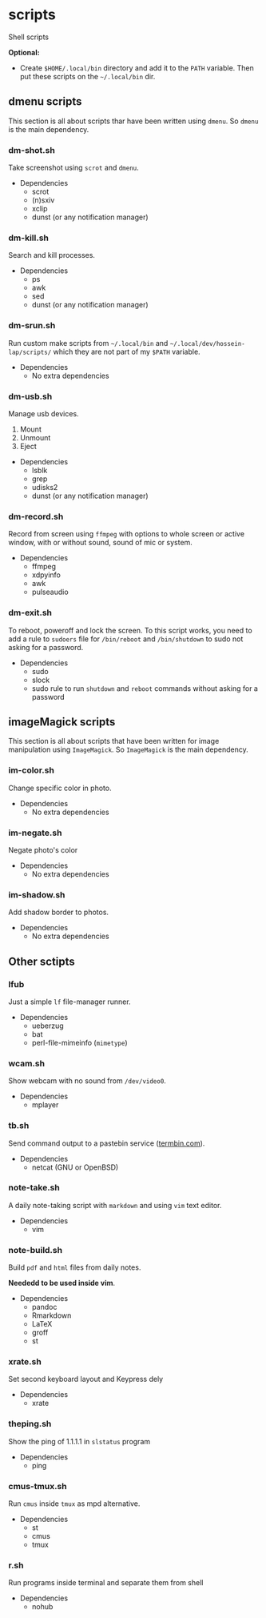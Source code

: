 # scripts

Shell scripts

**Optional:**

- Create `$HOME/.local/bin` directory and add it to the `PATH` variable.
Then put these scripts on the `~/.local/bin` dir.

## dmenu scripts

This section is all about scripts thar have been written using `dmenu`.
So `dmenu` is the main dependency.

### dm-shot.sh

Take screenshot using `scrot` and `dmenu`.

- Dependencies
	- scrot
	- (n)sxiv
	- xclip
	- dunst (or any notification manager)

### dm-kill.sh

Search and kill processes.

- Dependencies
	- ps
	- awk
	- sed
	- dunst (or any notification manager)

### dm-srun.sh

Run custom make scripts from `~/.local/bin` and
`~/.local/dev/hossein-lap/scripts/` which they are not
part of my `$PATH` variable.

- Dependencies
	- No extra dependencies

### dm-usb.sh

Manage usb devices.

1. Mount
1. Unmount
1. Eject

- Dependencies
	- lsblk
	- grep
	- udisks2
	- dunst (or any notification manager)

### dm-record.sh

Record from screen using `ffmpeg`
with options to whole screen or active window,
with or without sound, sound of mic or system.

- Dependencies
	- ffmpeg
	- xdpyinfo
	- awk
	- pulseaudio

### dm-exit.sh

To reboot, poweroff and lock the screen.
To this script works, you need to add a rule
to `sudoers` file for `/bin/reboot` and `/bin/shutdown`
to sudo not asking for a password.

- Dependencies
	- sudo
	- slock
	- sudo rule to run `shutdown` and `reboot` commands without asking for a password

## imageMagick scripts

This section is all about scripts that have been written for
image manipulation using `ImageMagick`. So `ImageMagick` is the main dependency.

### im-color.sh

Change specific color in photo.

- Dependencies
	- No extra dependencies

### im-negate.sh

Negate photo's color

- Dependencies
	- No extra dependencies

### im-shadow.sh

Add shadow border to photos.

- Dependencies
	- No extra dependencies

## Other sctipts

### lfub

Just a simple `lf` file-manager runner.

- Dependencies
	- ueberzug
	- bat
	- perl-file-mimeinfo (`mimetype`)

### wcam.sh

Show webcam with no sound from `/dev/video0`.

- Dependencies
	- mplayer

### tb.sh

Send command output to a pastebin service ([termbin.com](termbin.com)).

- Dependencies
	- netcat (GNU or OpenBSD)

### note-take.sh

A daily note-taking script with `markdown` and using `vim` text editor.

- Dependencies
	- vim

### note-build.sh

Build `pdf` and `html` files from daily notes.

**Neededd to be used inside vim**.

- Dependencies
	- pandoc
	- Rmarkdown
	- LaTeX
	- groff
	- st

### xrate.sh

Set second keyboard layout and Keypress dely

- Dependencies
	- xrate

### theping.sh

Show the ping of 1.1.1.1 in `slstatus` program

- Dependencies
	- ping

### cmus-tmux.sh

Run `cmus` inside `tmux` as mpd alternative.

- Dependencies
	- st
	- cmus
	- tmux

### r.sh

Run programs inside terminal and separate them from shell

- Dependencies
	- nohub
